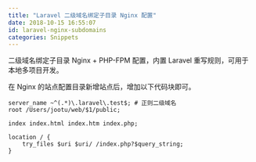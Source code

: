 ```yaml
---
title: "Laravel 二级域名绑定子目录 Nginx 配置"
date: 2018-10-15 16:55:07
id: laravel-nginx-subdomains
categories: Snippets
---
```


二级域名绑定子目录 Nginx + PHP-FPM 配置，内置 Laravel 重写规则，可用于本地多项目开发。

在 Nginx 的站点配置目录新增站点后，增加以下代码块即可。

```
server_name ~^(.*)\.laravel\.test$; # 正则二级域名
root /Users/jootu/web/$1/public;

index index.html index.htm index.php;

location / {
    try_files $uri $uri/ /index.php?$query_string;
}
```